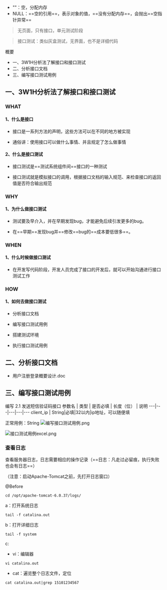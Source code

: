 
- ""：空，分配内存
- NULL：==空的引用==，表示对象的值，==没有分配内存==，会抛出==空指针异常==

> 无页面，只有接口，单元测试阶段

> 接口测试：类似灰盒测试，无界面，也不是详细代码

概要
- 一、3W1H分析法了解接口和接口测试
- 二、分析接口文档
- 三、编写接口测试用例

## 一、3W1H分析法了解接口和接口测试

### WHAT

#### 1、什么是接口

- 接口是一系列方法的声明，这些方法可以在不同的地方被实现

- 通俗讲：使用接口可以做什么事情、并且规定了怎么做事情

#### 2、什么是接口测试

- 接口测试是==测试系统组件间==接口的一种测试

- 接口测试就是模拟接口的调用，根据接口文档的输入规范、来检查接口的返回值是否符合输出规范

### WHY

#### 1、为什么做接口测试

- 测试要及早介入，并在早期发现bug，才能避免后续引发更多的bug。

- 在==早期==发现bug并==修改==bug的==成本要低很多==。

### WHEN

#### 1、什么时候做接口测试

- 在开发写代码阶段，开发人员完成了接口的开发后，就可以开始沟通进行接口测试工作

### HOW

#### 1、如何去做接口测试

- 分析接口文档

- 编写接口测试用例

- 搭建测试环境

- 执行接口测试用例

## 二、分析接口文档

- 用户注册登录概要设计.doc

## 三、编写接口测试用例

编写 2.1 发送短信验证码接口
参数名 | 类型 | 是否必填 | 长度（位） | 说明
---|---|---|---|---
client_ip | String|必填|32以内|ip地址，可以随便填

正常用例：String
![编写接口测试用例.png](http://upload-images.jianshu.io/upload_images/2897320-fe43904dc278a62a.png?imageMogr2/auto-orient/strip%7CimageView2/2/w/1240)

![接口测试用例excel.png](http://upload-images.jianshu.io/upload_images/2897320-36691735157e8f40.png?imageMogr2/auto-orient/strip%7CimageView2/2/w/1240)

### 查看日志

查看服务器日志，日志需要相应的操作记录（==日志：凡走过必留痕，执行失败也会有日志==）

（注意：启动Apache-Tomcat之前，先打开日志窗口）

@Before

```
cd /opt/apache-tomcat-6.0.37/logs/
```

a：打开系统日志

```
tail -f catalina.out
```

b：打开详细日志

```
tail -f system
```

c:
- vi：编辑器

```
vi catalina.out
```

- cat：遍览整个日志文件，定位

```
cat catalina.out|grep 15101234567
```




